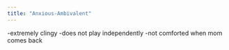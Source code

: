 ```yaml
---
title: "Anxious-Ambivalent"
---
```

-extremely clingy
-does not play independently
-not comforted when mom comes back

